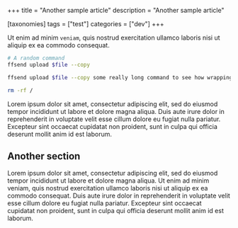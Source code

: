 +++
title = "Another sample article"
description = "Another sample article"

[taxonomies]
tags = ["test"]
categories = ["dev"]
+++

Ut enim ad minim `veniam`, quis
nostrud exercitation ullamco laboris nisi ut aliquip ex ea commodo consequat.

```bash
# A random command
ffsend upload $file --copy

ffsend upload $file --copy some really long command to see how wrapping/overflowing goes

rm -rf /
```

<!-- more -->

Lorem ipsum dolor sit amet, consectetur adipiscing elit, sed do eiusmod tempor
incididunt ut labore et dolore magna aliqua.
Duis aute irure dolor in reprehenderit in voluptate velit esse cillum dolore eu
fugiat nulla pariatur. Excepteur sint occaecat cupidatat non proident, sunt in
culpa qui officia deserunt mollit anim id est laborum.

## Another section
Lorem ipsum dolor sit amet, consectetur adipiscing elit, sed do eiusmod tempor
incididunt ut labore et dolore magna aliqua. Ut enim ad minim veniam, quis
nostrud exercitation ullamco laboris nisi ut aliquip ex ea commodo consequat.
Duis aute irure dolor in reprehenderit in voluptate velit esse cillum dolore eu
fugiat nulla pariatur. Excepteur sint occaecat cupidatat non proident, sunt in
culpa qui officia deserunt mollit anim id est laborum.
